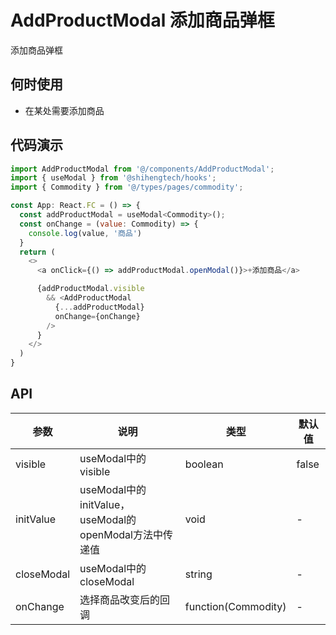 # AddProductModal 添加商品弹框

添加商品弹框

## 何时使用
- 在某处需要添加商品

## 代码演示

```js
import AddProductModal from '@/components/AddProductModal';
import { useModal } from '@shihengtech/hooks';
import { Commodity } from '@/types/pages/commodity';

const App: React.FC = () => {
  const addProductModal = useModal<Commodity>();
  const onChange = (value: Commodity) => {
    console.log(value, '商品')
  }
  return (
    <>
      <a onClick={() => addProductModal.openModal()}>+添加商品</a>

      {addProductModal.visible
        && <AddProductModal
          {...addProductModal} 
          onChange={onChange}
        />
      }
    </>
  )
}

```

## API

| 参数 | 说明 | 类型 | 默认值 |
| --- | --- | --- | --- |
| visible | useModal中的visible | boolean | false |
| initValue | useModal中的initValue，useModal的openModal方法中传递值 | void | - |
| closeModal | useModal中的closeModal | string | - |
| onChange | 选择商品改变后的回调 | function(Commodity) | - |
